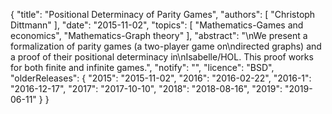 {
    "title": "Positional Determinacy of Parity Games",
    "authors": [
        "Christoph Dittmann"
    ],
    "date": "2015-11-02",
    "topics": [
        "Mathematics-Games and economics",
        "Mathematics-Graph theory"
    ],
    "abstract": "\nWe present a formalization of parity games (a two-player game on\ndirected graphs) and a proof of their positional determinacy in\nIsabelle/HOL.  This proof works for both finite and infinite games.",
    "notify": "",
    "licence": "BSD",
    "olderReleases": {
        "2015": "2015-11-02",
        "2016": "2016-02-22",
        "2016-1": "2016-12-17",
        "2017": "2017-10-10",
        "2018": "2018-08-16",
        "2019": "2019-06-11"
    }
}